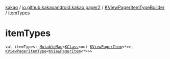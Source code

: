 [kakao](../../index.md) / [io.github.kakaoandroid.kakao.pager2](../index.md) / [KViewPagerItemTypeBuilder](index.md) / [itemTypes](./item-types.md)

# itemTypes

`val itemTypes: `[`MutableMap`](https://kotlinlang.org/api/latest/jvm/stdlib/kotlin.collections/-mutable-map/index.html)`<`[`KClass`](https://kotlinlang.org/api/latest/jvm/stdlib/kotlin.reflect/-k-class/index.html)`<out `[`KViewPagerItem`](../-k-view-pager-item/index.md)`<*>>, `[`KViewPagerItemType`](../-k-view-pager-item-type/index.md)`<`[`KViewPagerItem`](../-k-view-pager-item/index.md)`<*>>>`